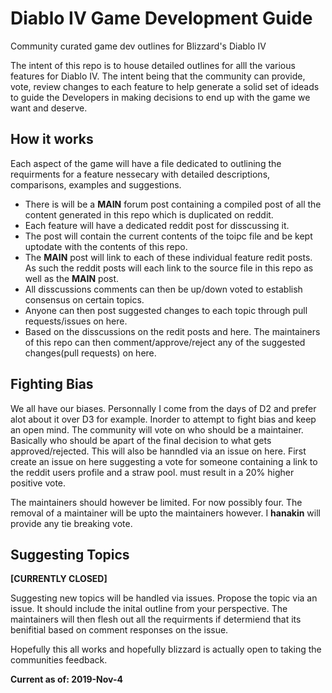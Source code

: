 # Diablo IV Game Development Guide
Community curated game dev outlines for Blizzard's Diablo IV

The intent of this repo is to house detailed outlines for alll the various features for Diablo IV. The intent being that the community can provide, vote, review changes to each feature to help generate a solid set of ideads to guide the Developers in making decisions to end up with the game we want and deserve.

## How it works

Each aspect of the game will have a file dedicated to outlining the requirments for a feature nessecary with detailed descriptions, comparisons, examples and suggestions.

- There is will be a **MAIN** forum post containing a compiled post of all the content generated in this repo which is duplicated on reddit. 
- Each feature will have a dedicated reddit post for disscussing it.
- The post will contain the current contents of the toipc file and be kept uptodate with the contents of this repo.
- The **MAIN** post will link to each of these individual feature redit posts. As such the reddit posts will each link to the source file in this repo as well as the **MAIN** post. 
- All disscussions comments can then be up/down voted to establish consensus on certain topics.
- Anyone can then post suggested changes to each topic through pull requests/issues on here.
- Based on the disscussions on the redit posts and here. The maintainers of this repo can then comment/approve/reject any of the suggested changes(pull requests) on here.

## Fighting Bias
We all have our biases. Personnally I come from the days of D2 and prefer alot about it over D3 for example. Inorder to attempt to  fight bias and keep an open mind. The community will vote on who should be a maintainer. Basically who should be apart of the final decision to what gets approved/rejected. This will also be hanndled via an issue on here. First create an issue on here suggesting a vote for someone containing a link to the reddit users profile and a straw pool. must result in a 20% higher positive vote.

The maintainers should however be limited. For now possibly four. The removal of a maintainer will be upto the maintainers however. I **hanakin** will provide any tie breaking vote.

## Suggesting Topics
**[CURRENTLY CLOSED]**

Suggesting new topics will be handled via issues. Propose the topic via an issue. It should include the inital outline from your perspective. The maintainers will then flesh out all the requirments if determiend that its benifitial based on comment responses on the issue.

Hopefully this all works and hopefully blizzard is actually open to taking the communities feedback.

**Current as of: 2019-Nov-4**
